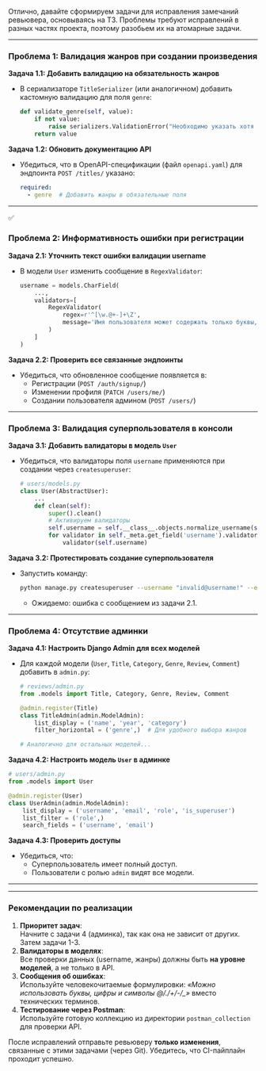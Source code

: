 Отлично, давайте сформируем задачи для исправления замечаний ревьювера, основываясь на ТЗ. Проблемы требуют исправлений в разных частях проекта, поэтому разобьем их на атомарные задачи.

---

### **Проблема 1: Валидация жанров при создании произведения**
**Задача 1.1: Добавить валидацию на обязательность жанров**  
- В сериализаторе `TitleSerializer` (или аналогичном) добавить кастомную валидацию для поля `genre`:
  ```python
  def validate_genre(self, value):
      if not value:
          raise serializers.ValidationError("Необходимо указать хотя бы один жанр.")
      return value
  ```
**Задача 1.2: Обновить документацию API**  
- Убедиться, что в OpenAPI-спецификации (файл `openapi.yaml`) для эндпоинта `POST /titles/` указано:
  ```yaml
  required:
    - genre  # Добавить жанры в обязательные поля
  ```

---
✅
### **Проблема 2: Информативность ошибки при регистрации**
**Задача 2.1: Уточнить текст ошибки валидации username**  
- В модели `User` изменить сообщение в `RegexValidator`:
  ```python
  username = models.CharField(
      ...,
      validators=[
          RegexValidator(
              regex=r'^[\w.@+-]+\Z',
              message='Имя пользователя может содержать только буквы, цифры и символы: @/./+/-/_'
          )
      ]
  )
  ```
**Задача 2.2: Проверить все связанные эндпоинты**  
- Убедиться, что обновленное сообщение появляется в:
  - Регистрации (`POST /auth/signup/`)
  - Изменении профиля (`PATCH /users/me/`)
  - Создании пользователя админом (`POST /users/`)

---

### **Проблема 3: Валидация суперпользователя в консоли**
**Задача 3.1: Добавить валидаторы в модель `User`**  
- Убедиться, что валидаторы поля `username` применяются при создании через `createsuperuser`:
  ```python
  # users/models.py
  class User(AbstractUser):
      ...
      def clean(self):
          super().clean()
          # Активируем валидаторы
          self.username = self.__class__.objects.normalize_username(self.username)
          for validator in self._meta.get_field('username').validators:
              validator(self.username)
  ```
**Задача 3.2: Протестировать создание суперпользователя**  
- Запустить команду:
  ```bash
  python manage.py createsuperuser --username "invalid@username!" --email "test@example.com"
  ```
  - Ожидаемо: ошибка с сообщением из задачи 2.1.

---

### **Проблема 4: Отсутствие админки**
**Задача 4.1: Настроить Django Admin для всех моделей**  
- Для каждой модели (`User`, `Title`, `Category`, `Genre`, `Review`, `Comment`) добавить в `admin.py`:
  ```python
  # reviews/admin.py
  from .models import Title, Category, Genre, Review, Comment

  @admin.register(Title)
  class TitleAdmin(admin.ModelAdmin):
      list_display = ('name', 'year', 'category')
      filter_horizontal = ('genre',)  # Для удобного выбора жанров

  # Аналогично для остальных моделей...
  ```
**Задача 4.2: Настроить модель `User` в админке**  
  ```python
  # users/admin.py
  from .models import User

  @admin.register(User)
  class UserAdmin(admin.ModelAdmin):
      list_display = ('username', 'email', 'role', 'is_superuser')
      list_filter = ('role',)
      search_fields = ('username', 'email')
  ```
**Задача 4.3: Проверить доступы**  
- Убедиться, что:
  - Суперпользователь имеет полный доступ.
  - Пользователи с ролью `admin` видят все модели.

---



---

### **Рекомендации по реализации**
1. **Приоритет задач**:  
   Начните с задачи 4 (админка), так как она не зависит от других. Затем задачи 1-3.
2. **Валидаторы в моделях**:  
   Все проверки данных (username, жанры) должны быть **на уровне моделей**, а не только в API.
3. **Сообщения об ошибках**:  
   Используйте человекочитаемые формулировки: *«Можно использовать буквы, цифры и символы @/./+/-/_»* вместо технических терминов.
4. **Тестирование через Postman**:  
   Используйте готовую коллекцию из директории `postman_collection` для проверки API.

После исправлений отправьте ревьюверу **только изменения**, связанные с этими задачами (через Git). Убедитесь, что CI-пайплайн проходит успешно.